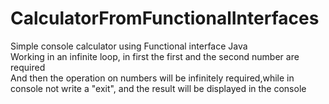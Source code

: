 # CalculatorFromFunctionalInterfaces
Simple console calculator using Functional interface Java\
Working in an infinite loop, in first the first and the second number are required\
And then the operation on numbers will be infinitely required,while in console not write a "exit", and the result will be displayed in the console
